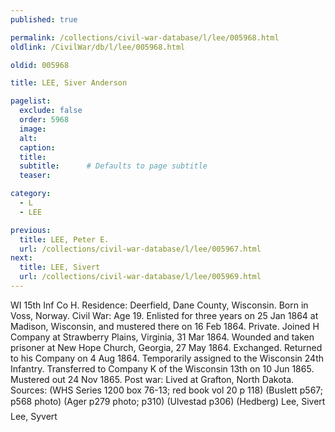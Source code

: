 ```yaml
---
published: true

permalink: /collections/civil-war-database/l/lee/005968.html
oldlink: /CivilWar/db/l/lee/005968.html

oldid: 005968

title: LEE, Siver Anderson

pagelist:
  exclude: false
  order: 5968
  image: 
  alt:
  caption:
  title:
  subtitle:      # Defaults to page subtitle
  teaser:

category: 
  - L 
  - LEE

previous:
  title: LEE, Peter E.
  url: /collections/civil-war-database/l/lee/005967.html  
next:
  title: LEE, Sivert
  url: /collections/civil-war-database/l/lee/005969.html   
---
```

WI 15th Inf Co H. Residence: Deerfield, Dane County, Wisconsin. Born in Voss, Norway. Civil War: Age 19. Enlisted for three years on 25 Jan 1864 at Madison, Wisconsin, and mustered there on 16 Feb 1864. Private. Joined H Company at Strawberry Plains, Virginia, 31 Mar 1864. Wounded and taken prisoner at New Hope Church, Georgia, 27 May 1864. Exchanged. Returned to his Company on 4 Aug 1864. Temporarily assigned to the Wisconsin 24th Infantry. Transferred to Company K of the Wisconsin 13th on 10 Jun 1865. Mustered out 24 Nov 1865. Post war: Lived at Grafton, North Dakota. Sources: (WHS Series 1200 box 76-13; red book vol 20 p 118) (Buslett p567; p568 photo) (Ager p279 photo; p310) (Ulvestad p306) (Hedberg) &#147;Lee, Sivert&#148; &#147;Lee, Syvert&#148;